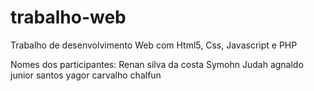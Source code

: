 # trabalho-web
Trabalho de desenvolvimento Web com Html5, Css, Javascript e PHP

Nomes dos participantes:
Renan silva da costa
Symohn Judah
agnaldo junior santos
yagor carvalho chalfun
